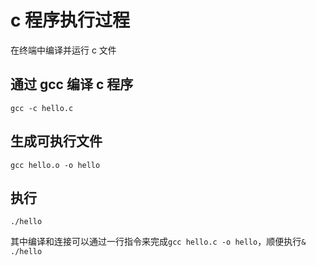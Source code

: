 # c 程序执行过程

在终端中编译并运行 c 文件

## 通过 gcc 编译 c 程序

`gcc -c hello.c`

## 生成可执行文件

`gcc hello.o -o hello`

## 执行

`./hello`

其中编译和连接可以通过一行指令来完成`gcc hello.c -o hello`，顺便执行`& ./hello`
